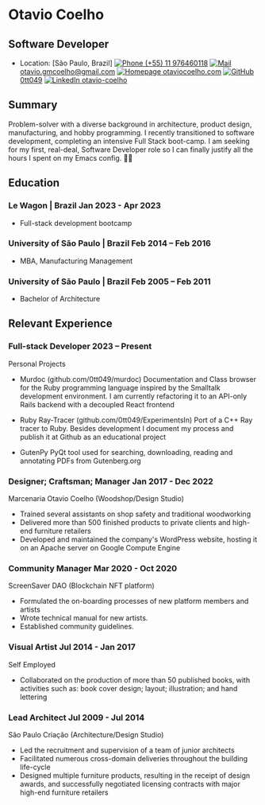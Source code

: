 # Otavio Coelho
## Software Developer


- Location: [São Paulo, Brazil]
[![Phone](./phone-solid.svg) (+55) 11 976460118]()
[![Mail](./envelope-solid.svg) otavio.gmcoelho@gmail.com](mailto:otavio.gmcoelho@gmail.com)
[![Homepage](./house-solid.svg) otaviocoelho.com](https://otaviocoelho.com)
[![GitHub](./github.svg) 0tt049](https://github.com/0tt049)
[![LinkedIn](./linkedin.svg) otavio-coelho](https://linkedin.com/in/otavio-coelho)

</span>

## Summary

Problem-solver with a diverse background in architecture, product design, manufacturing, and hobby programming. I recently transitioned to software development, completing an intensive Full Stack boot-camp. I am seeking for my first, real-deal, Software Developer role so I can finally justify all the hours I spent on my Emacs config. 🤷‍♂️ ️

## Education

### Le Wagon | <location>Brazil</location> <time>Jan 2023 - Apr 2023</time>

- Full-stack development bootcamp

### University of São Paulo | <location> Brazil </location> <time>Feb 2014 – Feb 2016</time>

- MBA, Manufacturing Management

### University of São Paulo | <location> Brazil </location> <time>Feb 2005 – Feb 2011</time>

- Bachelor of Architecture

## Relevant Experience

### Full-stack Developer <time> 2023 – Present</time>

<location>Personal Projects</location>

- Murdoc (github.com/0tt049/murdoc)
Documentation and Class browser for the Ruby programming language inspired by the Smalltalk development environment. I am currently refactoring it to an API-only Rails backend with a decoupled React frontend

- Ruby Ray-Tracer (github.com/0tt049/ExperimentsIn)
Port of a C++ Ray tracer to Ruby. Besides development I document my process and publish it at Github as an educational project

- GutenPy
PyQt tool used for searching, downloading, reading and annotating PDFs from Gutenberg.org

### Designer; Craftsman; Manager <time>Jan 2017 - Dec 2022</time>

<location>Marcenaria Otavio Coelho (Woodshop/Design Studio)</location>

- Trained several assistants on shop safety and traditional woodworking
- Delivered more than 500 finished products to private clients and high-end furniture retailers
- Developed and maintained the company's WordPress website, hosting it on an Apache server on Google Compute Engine

### Community Manager <time>Mar 2020 - Oct 2020</time>

<location>ScreenSaver DAO (Blockchain NFT platform)</location>

- Formulated the on-boarding processes of new platform members and artists
- Wrote technical manual for new artists.
- Established community guidelines.

### Visual Artist <time>Jul 2014 - Jan 2017</time>

<location>Self Employed</location>

- Collaborated on the production of more than 50 published books, with activities such as: book cover design; layout; illustration; and hand lettering

### Lead Architect <time>Jul 2009 - Jul 2014</time>

<location>São Paulo Criação (Architecture/Design Studio)</location>

- Led the recruitment and supervision of a team of junior architects
- Facilitated numerous cross-domain deliveries throughout the building life-cycle
- Designed multiple furniture products, resulting in the receipt of design awards, and successfully negotiated licensing contracts with major high-end furniture retailers




<!-- Detail checks: 1. No period for each bullet; 2. Past tense for previous work; 3. Present tense for current work; 4. Spell check passed; 5. Grammarly check passed; 6. Sync with Linkedin; 7. Check paper format -->
